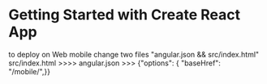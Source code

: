 # Getting Started with Create React App

to deploy on Web mobile change two files "angular.json && src/index.html"
src/index.html >>>> <base href="/mobile/" /> 
angular.json >>> {"options": { "baseHref": "/mobile/",}}


